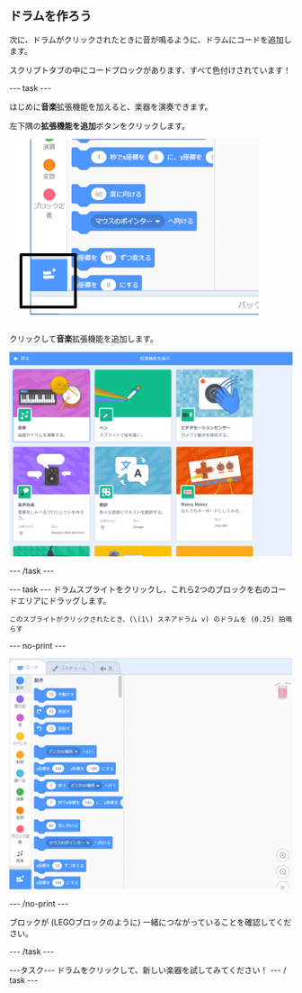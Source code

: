 ## ドラムを作ろう

次に、ドラムがクリックされたときに音が鳴るように、ドラムにコードを追加します。

スクリプトタブの中にコードブロックがあります、すべて色付けされています！

\--- task \---

はじめに**音楽**拡張機能を加えると、楽器を演奏できます。

左下隅の**拡張機能を追加**ボタンをクリックします。

![強調表示された拡張ボタンを追加](images/add-extension-annotated.png)

クリックして**音楽**拡張機能を追加します。

![ハイライトされた音楽拡張機能](images/click-music-annotated.png)

\--- /task \---

\--- task \--- ドラムスプライトをクリックし、これら2つのブロックを右のコードエリアにドラッグします。

```blocks3
このスプライトがクリックされたとき、(\(1\) スネアドラム v) のドラムを (0.25) 拍鳴らす
```

\--- no-print \---

![スクリーンショット](images/connect-block.gif)

\--- /no-print \---

ブロックが (LEGOブロックのように) 一緒につながっていることを確認してください。

\--- /task \---

\---タスク\--- ドラムをクリックして、新しい楽器を試してみてください！ \--- / task \---